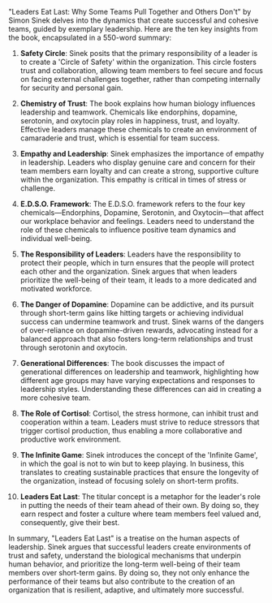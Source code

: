 "Leaders Eat Last: Why Some Teams Pull Together and Others Don't" by Simon Sinek delves into the dynamics that create successful and cohesive teams, guided by exemplary leadership. Here are the ten key insights from the book, encapsulated in a 550-word summary:

1. **Safety Circle**: Sinek posits that the primary responsibility of a leader is to create a 'Circle of Safety' within the organization. This circle fosters trust and collaboration, allowing team members to feel secure and focus on facing external challenges together, rather than competing internally for security and personal gain.

2. **Chemistry of Trust**: The book explains how human biology influences leadership and teamwork. Chemicals like endorphins, dopamine, serotonin, and oxytocin play roles in happiness, trust, and loyalty. Effective leaders manage these chemicals to create an environment of camaraderie and trust, which is essential for team success.

3. **Empathy and Leadership**: Sinek emphasizes the importance of empathy in leadership. Leaders who display genuine care and concern for their team members earn loyalty and can create a strong, supportive culture within the organization. This empathy is critical in times of stress or challenge.

4. **E.D.S.O. Framework**: The E.D.S.O. framework refers to the four key chemicals—Endorphins, Dopamine, Serotonin, and Oxytocin—that affect our workplace behavior and feelings. Leaders need to understand the role of these chemicals to influence positive team dynamics and individual well-being.

5. **The Responsibility of Leaders**: Leaders have the responsibility to protect their people, which in turn ensures that the people will protect each other and the organization. Sinek argues that when leaders prioritize the well-being of their team, it leads to a more dedicated and motivated workforce.

6. **The Danger of Dopamine**: Dopamine can be addictive, and its pursuit through short-term gains like hitting targets or achieving individual success can undermine teamwork and trust. Sinek warns of the dangers of over-reliance on dopamine-driven rewards, advocating instead for a balanced approach that also fosters long-term relationships and trust through serotonin and oxytocin.

7. **Generational Differences**: The book discusses the impact of generational differences on leadership and teamwork, highlighting how different age groups may have varying expectations and responses to leadership styles. Understanding these differences can aid in creating a more cohesive team.

8. **The Role of Cortisol**: Cortisol, the stress hormone, can inhibit trust and cooperation within a team. Leaders must strive to reduce stressors that trigger cortisol production, thus enabling a more collaborative and productive work environment.

9. **The Infinite Game**: Sinek introduces the concept of the 'Infinite Game', in which the goal is not to win but to keep playing. In business, this translates to creating sustainable practices that ensure the longevity of the organization, instead of focusing solely on short-term profits.

10. **Leaders Eat Last**: The titular concept is a metaphor for the leader's role in putting the needs of their team ahead of their own. By doing so, they earn respect and foster a culture where team members feel valued and, consequently, give their best.

In summary, "Leaders Eat Last" is a treatise on the human aspects of leadership. Sinek argues that successful leaders create environments of trust and safety, understand the biological mechanisms that underpin human behavior, and prioritize the long-term well-being of their team members over short-term gains. By doing so, they not only enhance the performance of their teams but also contribute to the creation of an organization that is resilient, adaptive, and ultimately more successful.
